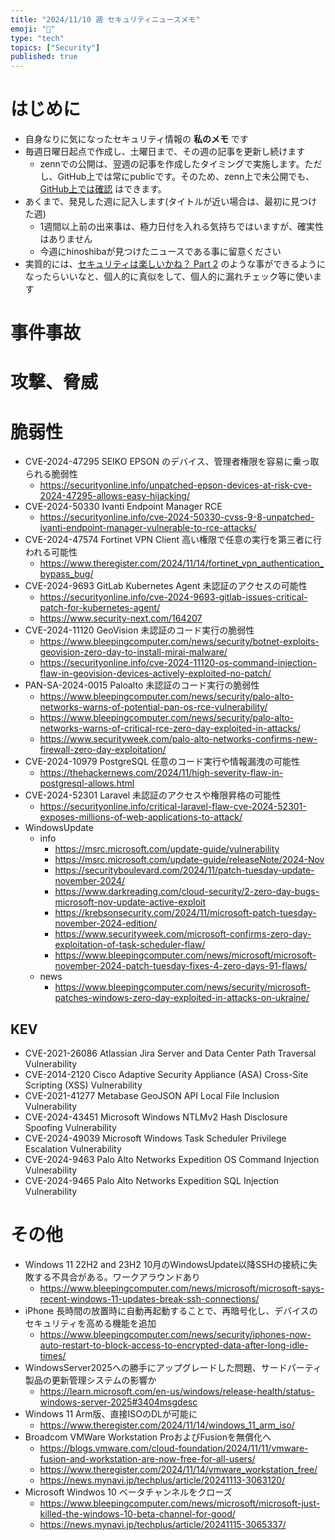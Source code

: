 ```yaml
---
title: "2024/11/10 週 セキュリティニュースメモ"
emoji: "🔖"
type: "tech"
topics: ["Security"]
published: true
---
```


# はじめに
* 自身なりに気になったセキュリティ情報の **私のメモ** です
* 毎週日曜日起点で作成し、土曜日まで、その週の記事を更新し続けます
    * zennでの公開は、翌週の記事を作成したタイミングで実施します。ただし、GitHub上では常にpublicです。そのため、zenn上で未公開でも、[GitHub上では確認](https://github.com/hinoshiba/zenn.dev/tree/main/articles) はできます。
* あくまで、発見した週に記入します(タイトルが近い場合は、最初に見つけた週)
    * 1週間以上前の出来事は、極力日付を入れる気持ちではいますが、確実性はありません
    * 今週にhinoshibaが見つけたニュースである事に留意ください
* 実質的には、[セキュリティは楽しいかね？ Part 2](https://negi.hatenablog.com/) のような事ができるようになったらいいなと、個人的に真似をして、個人的に漏れチェック等に使います

# 事件事故

# 攻撃、脅威

# 脆弱性
* CVE-2024-47295 SEIKO EPSON のデバイス、管理者権限を容易に乗っ取られる脆弱性
    * https://securityonline.info/unpatched-epson-devices-at-risk-cve-2024-47295-allows-easy-hijacking/
* CVE-2024-50330 Ivanti Endpoint Manager RCE
    * https://securityonline.info/cve-2024-50330-cvss-9-8-unpatched-ivanti-endpoint-manager-vulnerable-to-rce-attacks/
* CVE-2024-47574 Fortinet VPN Client 高い権限で任意の実行を第三者に行われる可能性
    * https://www.theregister.com/2024/11/14/fortinet_vpn_authentication_bypass_bug/
* CVE-2024-9693 GitLab Kubernetes Agent 未認証のアクセスの可能性
    * https://securityonline.info/cve-2024-9693-gitlab-issues-critical-patch-for-kubernetes-agent/
    * https://www.security-next.com/164207
* CVE-2024-11120 GeoVision 未認証のコード実行の脆弱性
    * https://www.bleepingcomputer.com/news/security/botnet-exploits-geovision-zero-day-to-install-mirai-malware/
    * https://securityonline.info/cve-2024-11120-os-command-injection-flaw-in-geovision-devices-actively-exploited-no-patch/
* PAN-SA-2024-0015 Paloalto 未認証のコード実行の脆弱性
    * https://www.bleepingcomputer.com/news/security/palo-alto-networks-warns-of-potential-pan-os-rce-vulnerability/
    * https://www.bleepingcomputer.com/news/security/palo-alto-networks-warns-of-critical-rce-zero-day-exploited-in-attacks/
    * https://www.securityweek.com/palo-alto-networks-confirms-new-firewall-zero-day-exploitation/
* CVE-2024-10979 PostgreSQL 任意のコード実行や情報漏洩の可能性
    * https://thehackernews.com/2024/11/high-severity-flaw-in-postgresql-allows.html
* CVE-2024-52301 Laravel 未認証のアクセスや権限昇格の可能性
    * https://securityonline.info/critical-laravel-flaw-cve-2024-52301-exposes-millions-of-web-applications-to-attack/
* WindowsUpdate
    * info
        * https://msrc.microsoft.com/update-guide/vulnerability
        * https://msrc.microsoft.com/update-guide/releaseNote/2024-Nov
        * https://securityboulevard.com/2024/11/patch-tuesday-update-november-2024/
        * https://www.darkreading.com/cloud-security/2-zero-day-bugs-microsoft-nov-update-active-exploit
        * https://krebsonsecurity.com/2024/11/microsoft-patch-tuesday-november-2024-edition/
        * https://www.securityweek.com/microsoft-confirms-zero-day-exploitation-of-task-scheduler-flaw/
        * https://www.bleepingcomputer.com/news/microsoft/microsoft-november-2024-patch-tuesday-fixes-4-zero-days-91-flaws/
    * news
        * https://www.bleepingcomputer.com/news/security/microsoft-patches-windows-zero-day-exploited-in-attacks-on-ukraine/
## KEV
* CVE-2021-26086 Atlassian Jira Server and Data Center Path Traversal Vulnerability
* CVE-2014-2120 Cisco Adaptive Security Appliance (ASA) Cross-Site Scripting (XSS) Vulnerability
* CVE-2021-41277 Metabase GeoJSON API Local File Inclusion Vulnerability
* CVE-2024-43451 Microsoft Windows NTLMv2 Hash Disclosure Spoofing Vulnerability
* CVE-2024-49039 Microsoft Windows Task Scheduler Privilege Escalation Vulnerability
* CVE-2024-9463 Palo Alto Networks Expedition OS Command Injection Vulnerability
* CVE-2024-9465 Palo Alto Networks Expedition SQL Injection Vulnerability

# その他
* Windows 11 22H2 and 23H2 10月のWindowsUpdate以降SSHの接続に失敗する不具合がある。ワークアラウンドあり
    * https://www.bleepingcomputer.com/news/microsoft/microsoft-says-recent-windows-11-updates-break-ssh-connections/
* iPhone 長時間の放置時に自動再起動することで、再暗号化し、デバイスのセキュリティを高める機能を追加
    * https://www.bleepingcomputer.com/news/security/iphones-now-auto-restart-to-block-access-to-encrypted-data-after-long-idle-times/
* WindowsServer2025への勝手にアップグレードした問題、サードパーティ製品の更新管理システムの影響か
    * https://learn.microsoft.com/en-us/windows/release-health/status-windows-server-2025#3404msgdesc
* Windows 11 Arm版、直接ISOのDLが可能に
    * https://www.theregister.com/2024/11/14/windows_11_arm_iso/
* Broadcom VMWare Workstation ProおよびFusionを無償化へ
    * https://blogs.vmware.com/cloud-foundation/2024/11/11/vmware-fusion-and-workstation-are-now-free-for-all-users/
    * https://www.theregister.com/2024/11/14/vmware_workstation_free/
    * https://news.mynavi.jp/techplus/article/20241113-3063120/
* Microsoft Windwos 10 ベータチャンネルをクローズ
    * https://www.bleepingcomputer.com/news/microsoft/microsoft-just-killed-the-windows-10-beta-channel-for-good/
    * https://news.mynavi.jp/techplus/article/20241115-3065337/
